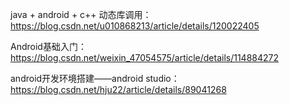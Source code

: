 
java + android + c++ 动态库调用：https://blog.csdn.net/u010868213/article/details/120022405

Android基础入门：https://blog.csdn.net/weixin_47054575/article/details/114884272

android开发环境搭建——android studio：https://blog.csdn.net/hju22/article/details/89041268
